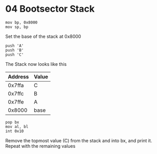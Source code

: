 # 04 Bootsector Stack

    mov bp, 0x8000
    mov sp, bp

Set the base of the stack at 0x8000

    push 'A'
    push 'B'
    push 'C'

The Stack now looks like this

| Address | Value |
| ------- | ----- |
| 0x7ffa  | C     |
| 0x7ffc  | B     |
| 0x7ffe  | A     |
| 0x8000  | base  |

    pop bx
    mov al, bl
    int 0x10

Remove the topmost value (C) from the stack and into bx, and print it. Repeat with the remaining values
